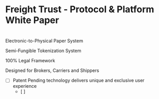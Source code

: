 # 

# 

# Freight Trust - Protocol & Platform White Paper 





# 

Electronic-to-Physical Paper System

Semi-Fungible Tokenization System

100% Legal Framework

Designed for Brokers, Carriers and Shippers

* [ ] Patent Pending technology delivers unique and exclusive user experience 
  * [ ] 



